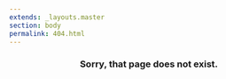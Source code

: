 ```yaml
---
extends: _layouts.master
section: body
permalink: 404.html
---
```


<div align="center">
    <h3> Sorry, that page does not exist. </h3>
</div>

